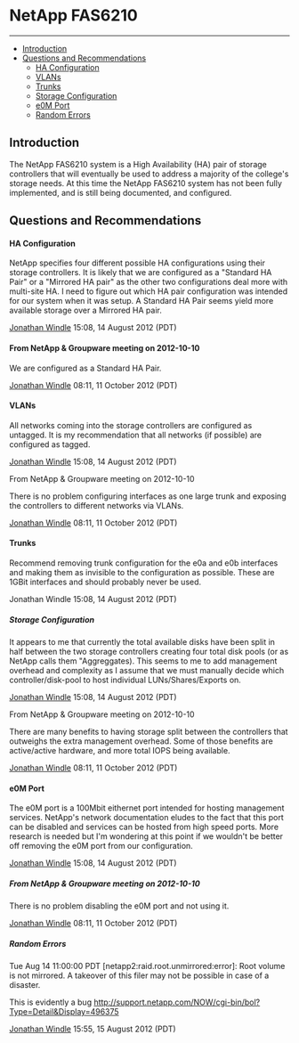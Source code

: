 # NetApp FAS6210
---
- [Introduction](#introduction)
- [Questions and Recommendations](#question-and-recommendation)
  - [HA Configuration](#ha-configuration)
  - [VLANs](#vlans)
  - [Trunks](#truncks)
  - [Storage Configuration](#storage-configuration)
  - [e0M Port](#e0m-port)
  - [Random Errors](#random-error)
  
<span id="introduction"></span>
## Introduction
The NetApp FAS6210 system is a High Availability (HA) pair of storage controllers that will eventually be used to address a majority of the college's storage needs. At this time the NetApp FAS6210 system has not been fully implemented, and is still being documented, and configured.

<span id="question-and-recommendation"></span>
## Questions and Recommendations


<span id="ha-configuration"></span>
#### HA Configuration

NetApp specifies four different possible HA configurations using their storage controllers. It is likely that we are configured as a "Standard HA Pair" or a "Mirrored HA pair" as the other two configurations deal more with multi-site HA. I need to figure out which HA pair configuration was intended for our system when it was setup. A Standard HA Pair seems yield more available storage over a Mirrored HA pair.

[Jonathan Windle](https://wikiwiki.bellevuecollege.edu/wiki/User:Jwindle) 15:08, 14 August 2012 (PDT)


#### From NetApp & Groupware meeting on 2012-10-10

We are configured as a Standard HA Pair.

[Jonathan Windle](https://wikiwiki.bellevuecollege.edu/wiki/User:Jwindle) 08:11, 11 October 2012 (PDT)

<span id="vlans"></span>
#### VLANs

All networks coming into the storage controllers are configured as untagged. It is my recommendation that all networks (if possible) are configured as tagged.

[Jonathan Windle](https://wikiwiki.bellevuecollege.edu/wiki/User:Jwindle) 15:08, 14 August 2012 (PDT)


From NetApp & Groupware meeting on 2012-10-10

There is no problem configuring interfaces as one large trunk and exposing the controllers to different networks via VLANs.

[Jonathan Windle](https://wikiwiki.bellevuecollege.edu/wiki/User:Jwindle) 08:11, 11 October 2012 (PDT)


<span id="truncks"></span>
#### Trunks

Recommend removing trunk configuration for the e0a and e0b interfaces and making them as invisible to the configuration as possible. These are 1GBit interfaces and should probably never be used.

Jonathan Windle 15:08, 14 August 2012 (PDT)

<span id="storage-configuration"></span>
##### Storage Configuration

It appears to me that currently the total available disks have been split in half between the two storage controllers creating four total disk pools (or as NetApp calls them "Aggreggates). This seems to me to add management overhead and complexity as I assume that we must manually decide which controller/disk-pool to host individual LUNs/Shares/Exports on.

[Jonathan Windle](https://wikiwiki.bellevuecollege.edu/wiki/User:Jwindle) 15:08, 14 August 2012 (PDT)


From NetApp & Groupware meeting on 2012-10-10

There are many benefits to having storage split between the controllers that outweighs the extra management overhead. Some of those benefits are active/active hardware, and more total IOPS being available.

[Jonathan Windle](https://wikiwiki.bellevuecollege.edu/wiki/User:Jwindle) 08:11, 11 October 2012 (PDT)


<span id="e0m-port"></span>
#### e0M Port

The e0M port is a 100Mbit eithernet port intended for hosting management services. NetApp's network documentation eludes to the fact that this port can be disabled and services can be hosted from high speed ports. More research is needed but I'm wondering at this point if we wouldn't be better off removing the e0M port from our configuration.

[Jonathan Windle](https://wikiwiki.bellevuecollege.edu/wiki/User:Jwindle) 15:08, 14 August 2012 (PDT)


##### From NetApp & Groupware meeting on 2012-10-10

There is no problem disabling the e0M port and not using it.

[Jonathan Windle](https://wikiwiki.bellevuecollege.edu/wiki/User:Jwindle) 08:11, 11 October 2012 (PDT)


<span id="random-error"></span>
##### Random Errors

Tue Aug 14 11:00:00 PDT [netapp2:raid.root.unmirrored:error]: Root volume is not mirrored. A takeover of this filer may not be possible in case of a disaster.


This is evidently a bug http://support.netapp.com/NOW/cgi-bin/bol?Type=Detail&Display=496375

[Jonathan Windle](https://wikiwiki.bellevuecollege.edu/wiki/User:Jwindle) 15:55, 15 August 2012 (PDT)
